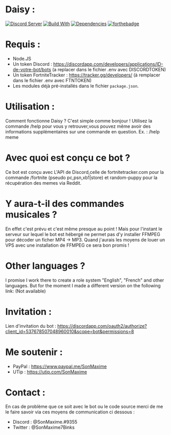 # Daisy :
[![Discord Server](https://discordapp.com/api/guilds/653651087722807318/embed.png)](https://discord.gg/5ZR88qd)
[![Build With](https://img.shields.io/npm/v/discord.js.svg?maxAge=3600)](https://www.npmjs.com/package/discord.js)
[![Dependencies](https://img.shields.io/david/expressjs/express.svg)](https://github.com/SonMaxime/Takagi-san/blob/master/package.json)
[![forthebadge](https://forthebadge.com/images/badges/made-with-javascript.svg)](https://forthebadge.com)

# Requis : 
- Node.JS
- Un token Discord : https://discordapp.com/developers/applications/ID-de-votre-bot/bots (a replacer dans le fichier .env avec DISCORDTOKEN)
- Un token FortniteTracker : https://tracker.gg/developers/ (à remplacer dans le fichier .env avec FTNTOKEN)
- Les modules déjà pré-installés dans le fichier `package.json`.

# Utilisation :
Comment fonctionne Daisy ? C'est simple comme bonjour ! 
Utilisez la commande /help pour vous y retrouver,vous pouvez même avoir des informations supplémentaires sur une commande en question. Ex. : /help meme 

# Avec quoi est conçu ce bot ? 
Ce bot est conçu avec L'API de Discord,celle de fortnitetracker.com pour la commande /fortnite (pseudo pc,psn,xb1|store) et random-puppy pour la récupération des memes via Reddit.

# Y aura-t-il des commandes musicales ?
En effet c'est prévu et c'est même presque au point ! Mais pour l'instant le serveur sur lequel le bot est hébergé ne permet pas d'y installer FFMPEG pour décoder un ficher MP4 -> MP3. Quand j'aurais les moyens de louer un VPS avec une installation de FFMPEG ce sera bon promis !

# Other languages ?
I promise I work there to create a role system "English", "French" and other languages. But for the moment I made a different version on the following link: (Not available)

# Invitation :

Lien d'invitation du bot : https://discordapp.com/oauth2/authorize?client_id=537678507048960010&scope=bot&permissions=8

# Me soutenir : 

- PayPal : https://www.paypal.me/SonMaxime
- UTip : https://utip.com/SonMaxime

# Contact :

En cas de problème que ce soit avec le bot ou le code source merci de me le faire savoir via ces moyens de communication ci dessous :

- Discord : @SonMaxime.#9355
- Twitter : @SonMaxime7Binks
